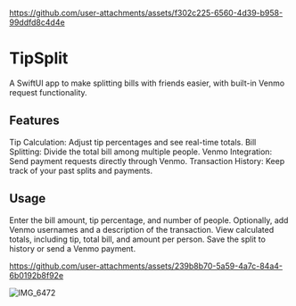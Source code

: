 
https://github.com/user-attachments/assets/f302c225-6560-4d39-b958-99ddfd8c4d4e
# TipSplit

A SwiftUI app to make splitting bills with friends easier, with built-in Venmo request functionality. 

## Features
Tip Calculation: Adjust tip percentages and see real-time totals.
Bill Splitting: Divide the total bill among multiple people.
Venmo Integration: Send payment requests directly through Venmo.
Transaction History: Keep track of your past splits and payments.


## Usage
Enter the bill amount, tip percentage, and number of people.
Optionally, add Venmo usernames and a description of the transaction.
View calculated totals, including tip, total bill, and amount per person.
Save the split to history or send a Venmo payment.


https://github.com/user-attachments/assets/239b8b70-5a59-4a7c-84a4-6b0192b8f92e

![IMG_6472](https://github.com/user-attachments/assets/9317a47f-967f-4260-8168-4afd04284481)

